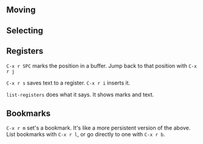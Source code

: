 ## Moving ##

## Selecting ##

## Registers ##

`C-x r SPC` marks the position in a buffer. Jump back to that position
with `C-x r j`

`C-x r s` saves text to a register. `C-x r i` inserts it.

`list-registers` does what it says. It shows marks and text.

## Bookmarks ##

`C-x r m` set's a bookmark. It's like a more persistent version of the
above. List bookmarks with `C-x r l`, or go directly to one with 
`C-x r b`.
